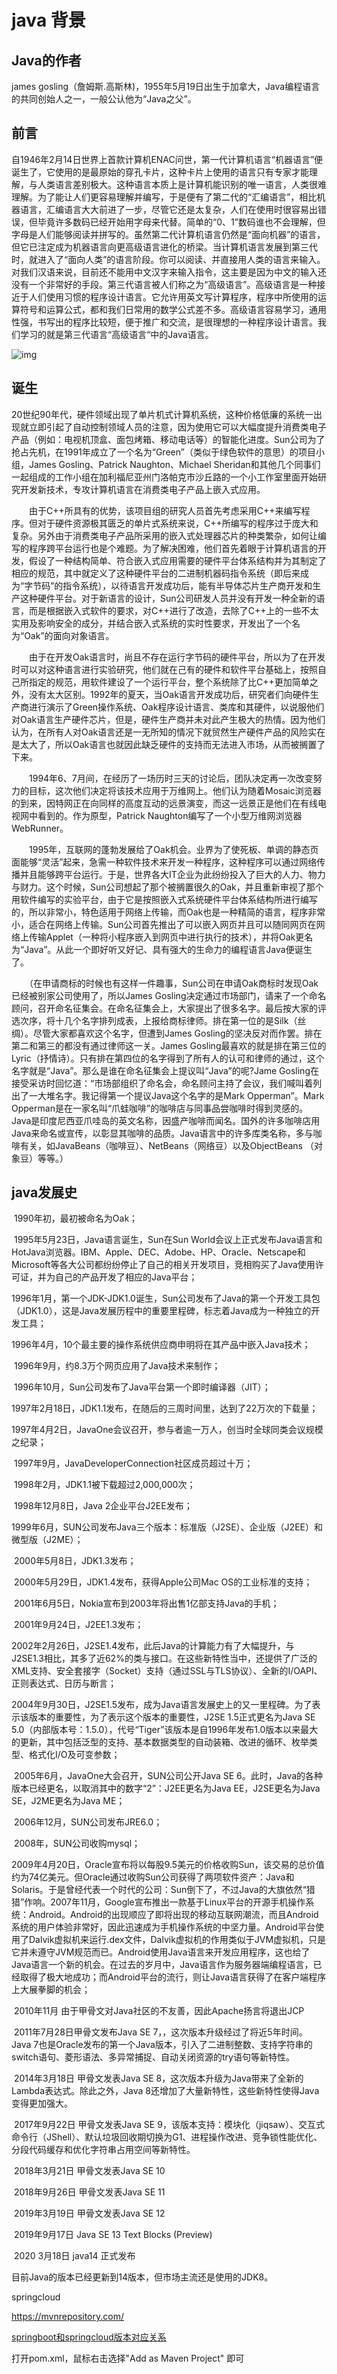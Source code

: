 # java 背景

## Java的作者

james gosling（詹姆斯.高斯林)，1955年5月19日出生于加拿大，Java编程语言的共同创始人之一，一般公认他为“Java之父”。

##  **前言**

自1946年2月14日世界上首款计算机ENAC问世，第一代计算机语言“机器语言”便诞生了，它使用的是最原始的穿孔卡片，这种卡片上使用的语言只有专家才能理解，与人类语言差别极大。这种语言本质上是计算机能识别的唯一语言，人类很难理解。为了能让人们更容易理解并编写，于是便有了第二代的“汇编语言”，相比机器语言，汇编语言大大前进了一步，尽管它还是太复杂，人们在使用时很容易出错误，但毕竟许多数码已经开始用字母来代替。简单的“0、1”数码谁也不会理解，但字母是人们能够阅读并拼写的。虽然第二代计算机语言仍然是“面向机器”的语言，但它已注定成为机器语言向更高级语言进化的桥梁。当计算机语言发展到第三代时，就进入了“面向人类”的语言阶段。你可以阅读、并直接用人类的语言来输入。对我们汉语来说，目前还不能用中文汉字来输入指令，这主要是因为中文的输入还没有一个非常好的手段。第三代语言被人们称之为“高级语言”。高级语言是一种接近于人们使用习惯的程序设计语言。它允许用英文写计算程序，程序中所使用的运算符号和运算公式，都和我们日常用的数学公式差不多。高级语言容易学习，通用性强，书写出的程序比较短，便于推广和交流，是很理想的一种程序设计语言。我们学习的就是第三代语言“高级语言“中的Java语言。

![img](index.assets/1729117-20190928164413527-886138534.png)

## 诞生

​		20世纪90年代，硬件领域出现了单片机式计算机系统，这种价格低廉的系统一出现就立即引起了自动控制领域人员的注意，因为使用它可以大幅度提升消费类电子产品（例如：电视机顶盒、面包烤箱、移动电话等）的智能化进度。Sun公司为了抢占先机，在1991年成立了一个名为“Green”（类似于绿色软件的意思）的项目小组，James Gosling、Patrick Naughton、Michael Sheridan和其他几个同事们一起组成的工作小组在加利福尼亚州门洛帕克市沙丘路的一个小工作室里面开始研究开发新技术，专攻计算机语言在消费类电子产品上嵌入式应用。

　　由于C++所具有的优势，该项目组的研究人员首先考虑采用C++来编写程序。但对于硬件资源极其匮乏的单片式系统来说，C++所编写的程序过于庞大和复杂。另外由于消费类电子产品所采用的嵌入式处理器芯片的种类繁杂，如何让编写的程序跨平台运行也是个难题。为了解决困难，他们首先着眼于计算机语言的开发，假设了一种结构简单、符合嵌入式应用需要的硬件平台体系结构并为其制定了相应的规范，其中就定义了这种硬件平台的二进制机器码指令系统（即后来成为“字节码”的指令系统），以待语言开发成功后，能有半导体芯片生产商开发和生产这种硬件平台。对于新语言的设计，Sun公司研发人员并没有开发一种全新的语言，而是根据嵌入式软件的要求，对C++进行了改造，去除了C++上的一些不太实用及影响安全的成分，并结合嵌入式系统的实时性要求，开发出了一个名为“Oak”的面向对象语言。

　　由于在开发Oak语言时，尚且不存在运行字节码的硬件平台，所以为了在开发时可以对这种语言进行实验研究，他们就在己有的硬件和软件平台基础上，按照自己所指定的规范，用软件建设了一个运行平台，整个系统除了比C++更加简单之外，没有太大区别。1992年的夏天，当Oak语言开发成功后，研究者们向硬件生产商进行演示了Green操作系统、Oak程序设计语言、类库和其硬件，以说服他们对Oak语言生产硬件芯片，但是，硬件生产商并未对此产生极大的热情。因为他们认为，在所有人对Oak语言还是一无所知的情况下就贸然生产硬件产品的风险实在是太大了，所以Oak语言也就因此缺乏硬件的支持而无法进入市场，从而被搁置了下来。

　　1994年6、7月间，在经历了一场历时三天的讨论后，团队决定再一次改变努力的目标，这次他们决定将该技术应用于万维网上。他们认为随着Mosaic浏览器的到来，因特网正在向同样的高度互动的远景演变，而这一远景正是他们在有线电视网中看到的。作为原型，Patrick Naughton编写了一个小型万维网浏览器WebRunner。

　　1995年，互联网的蓬勃发展给了Oak机会。业界为了使死板、单调的静态页面能够“灵活”起来，急需一种软件技术来开发一种程序，这种程序可以通过网络传播并且能够跨平台运行。于是，世界各大IT企业为此纷纷投入了巨大的人力、物力与财力。这个时候，Sun公司想起了那个被搁置很久的Oak，并且重新审视了那个用软件编写的实验平台，由于它是按照嵌入式系统硬件平台体系结构所进行编写的，所以非常小，特色适用于网络上传输，而Oak也是一种精简的语言，程序非常小，适合在网络上传输。Sun公司首先推出了可以嵌入网页并且可以随同网页在网络上传输Applet（一种将小程序嵌入到网页中进行执行的技术），并将Oak更名为“Java”。从此一个即好听又好记、具有强大的生命力的编程语言Java便诞生了。

　　（在申请商标的时候也有这样一件趣事，Sun公司在申请Oak商标时发现Oak已经被别家公司使用了，所以James Gosling决定通过市场部门，请来了一个命名顾问，召开命名征集会。在命名征集会上，大家提出了很多名字。最后按大家的评选次序，将十几个名字排列成表，上报给商标律师。排在第一位的是Silk（丝绸）。尽管大家都喜欢这个名字，但遭到James Gosling的坚决反对而作罢。排在第二和第三的都没有通过律师这一关。James Gosling最喜欢的就是排在第三位的Lyric（抒情诗）。只有排在第四位的名字得到了所有人的认可和律师的通过，这个名字就是“Java”。那么是谁在命名征集会上提议叫“Java”的呢?Jame Gosling在接受采访时回忆道：“市场部组织了命名会，命名顾问主持了会议，我们喊叫着列出了一大堆名字。我记得第一个提议Java这个名字的是Mark Opperman”。Mark Opperman是在一家名叫“爪蛙咖啡”的咖啡店与同事品尝咖啡时得到灵感的。Java是印度尼西亚爪哇岛的英文名称，因盛产咖啡而闻名。国外的许多咖啡店用Java来命名或宣传，以彰显其咖啡的品质。Java语言中的许多库类名称，多与咖啡有关，如JavaBeans（咖啡豆）、NetBeans（网络豆）以及ObjectBeans （对象豆）等等。）

## java发展史
​	1990年初，最初被命名为Oak；

​	1995年5月23日，Java语言诞生，Sun在Sun World会议上正式发布Java语言和HotJava浏览器。IBM、Apple、DEC、Adobe、HP、Oracle、Netscape和Microsoft等各大公司都纷纷停止了自己的相关开发项目，竞相购买了Java使用许可证，并为自己的产品开发了相应的Java平台；

​	1996年1月，第一个JDK-JDK1.0诞生，Sun公司发布了Java的第一个开发工具包（JDK1.0），这是Java发展历程中的重要里程碑，标志着Java成为一种独立的开发工具；

​	1996年4月，10个最主要的操作系统供应商申明将在其产品中嵌入Java技术；

​	1996年9月，约8.3万个网页应用了Java技术来制作；

​	1996年10月，Sun公司发布了Java平台第一个即时编译器（JIT）；

​	1997年2月18日，JDK1.1发布，在随后的三周时间里，达到了22万次的下载量；

​	1997年4月2日，JavaOne会议召开，参与者逾一万人，创当时全球同类会议规模之纪录；

​	1997年9月，JavaDeveloperConnection社区成员超过十万；

​	1998年2月，JDK1.1被下载超过2,000,000次；

​	1998年12月8日，Java 2企业平台J2EE发布；

​	1999年6月，SUN公司发布Java三个版本：标准版（J2SE）、企业版（J2EE）和微型版（J2ME）；

​	2000年5月8日，JDK1.3发布；

​	2000年5月29日，JDK1.4发布，获得Apple公司Mac OS的工业标准的支持；

​	2001年6月5日，Nokia宣布到2003年将出售1亿部支持Java的手机；

​	2001年9月24日，J2EE1.3发布；

​	2002年2月26日，J2SE1.4发布，此后Java的计算能力有了大幅提升，与J2SE1.3相比，其多了近62%的类与接口。在这些新特性当中，还提供了广泛的XML支持、安全套接字（Socket）支持（通过SSL与TLS协议）、全新的I/OAPI、正则表达式、日历与断言；

​	2004年9月30日，J2SE1.5发布，成为Java语言发展史上的又一里程碑。为了表示该版本的重要性，为了表示这个版本的重要性，J2SE 1.5正式更名为Java SE 5.0（内部版本号：1.5.0），代号“Tiger”该版本是自1996年发布1.0版本以来最大的更新，其中包括泛型的支持、基本数据类型的自动装箱、改进的循环、枚举类型、格式化I/O及可变参数；

​	2005年6月，JavaOne大会召开，SUN公司公开Java SE 6。此时，Java的各种版本已经更名，以取消其中的数字“2”：J2EE更名为Java EE，J2SE更名为Java SE，J2ME更名为Java ME；

​	2006年12月，SUN公司发布JRE6.0；

​	2008年，SUN公司收购mysql；

​	2009年4月20日，Oracle宣布将以每股9.5美元的价格收购Sun，该交易的总价值约为74亿美元。但Oracle通过收购Sun公司获得了两项软件资产：Java和Solaris。于是曾经代表一个时代的公司：Sun倒下了，不过Java的大旗依然“猎猎”作响。2007年11月，Google宣布推出一款基于Linux平台的开源手机操作系统：Android。Android的出现顺应了即将出现的移动互联网潮流，而且Android系统的用户体验非常好，因此迅速成为手机操作系统的中坚力量。Android平台使用了Dalvik虚拟机来运行.dex文件，Dalvik虚拟机的作用类似于JVM虚拟机，只是它并未遵守JVM规范而已。Android使用Java语言来开发应用程序，这也给了Java语言一个新的机会。在过去的岁月中，Java语言作为服务器端编程语言，已经取得了极大地成功；而Android平台的流行，则让Java语言获得了在客户端程序上大展拳脚的机会；

​	2010年11月 由于甲骨文对Java社区的不友善，因此Apache扬言将退出JCP

​	2011年7月28日甲骨文发布Java SE 7，，这次版本升级经过了将近5年时间。Java 7也是Oracle发布的第一个Java版本，引入了二进制整数、支持字符串的switch语句、菱形语法、多异常捕捉、自动关闭资源的try语句等新特性。

​	2014年3月18日 甲骨文发表Java SE 8，这次版本升级为Java带来了全新的Lambda表达式。除此之外，Java 8还增加了大量新特性，这些新特性使得Java变得更加强大。

​	2017年9月22日 甲骨文发表Java SE 9，该版本支持：模块化（jiqsaw）、交互式命令行（JShell）、默认垃圾回收期切换为G1、进程操作改进、竞争锁性能优化、分段代码缓存和优化字符串占用空间等新特性。

​	2018年3月21日 甲骨文发表Java SE 10

​	2018年9月26日 甲骨文发表Java SE 11

​	2019年3月19日 甲骨文发表Java SE 12

​	2019年9月17日 Java SE 13 Text Blocks (Preview)

​	2020 3月18日 java14 正式发布

 目前Java的版本已经更新到14版本，但市场主流还是使用的JDK8。



springcloud

https://mvnrepository.com/

[springboot和springcloud版本对应关系](https://start.spring.io/actuator/info)

打开pom.xml，鼠标右击选择"Add as Maven Project" 即可